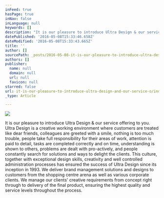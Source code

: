 ```yaml
---
inFeed: true
hasPage: true
inNav: false
inLanguage: null
keywords: []
description: "It is our pleasure to introduce Ultra Design & our service offering to you. Ultra Design is a creative working environment where customers are treated like dear friends, colleagues are greeted with a smile, nothing is too much trouble, people take full responsibility for their areas of work, attention is paid to detail, tasks are completed correctly and on time, understanding is shown to others, problems are dealt with pro-actively, and people constantly search for solutions and ways to delight the clients. This culture, together with exceptional design skills, creativity and well controlled administration processes has ensured the success of Ultra Design since its inception in 1993. We deliver brand management solutions and designs to customers from the shopping centre arena as well as various corporate clients. We manage our clients' creative requirements from concept right through to delivery of the final product, ensuring the highest quality and service levels throughout the process."
datePublished: '2016-05-08T15:33:46.658Z'
dateModified: '2016-05-08T15:33:43.665Z'
title: ''
author: []
sourcePath: _posts/2016-05-08-it-is-our-pleasure-to-introduce-ultra-design-and-our-service-o.md
authors: []
publisher:
  name: null
  domain: null
  url: null
  favicon: null
starred: false
url: it-is-our-pleasure-to-introduce-ultra-design-and-our-service-o/index.html
_type: Article

---
```

![](https://the-grid-user-content.s3-us-west-2.amazonaws.com/575ac175-9ec7-4971-a641-e71e8e320cda.jpg)

It is our pleasure to introduce Ultra Design & our service offering to you. Ultra Design is a creative working environment where customers are treated like dear friends, colleagues are greeted with a smile, nothing is too much trouble, people take full responsibility for their areas of work, attention is paid to detail, tasks are completed correctly and on time, understanding is shown to others, problems are dealt with pro-actively, and people constantly search for solutions and ways to delight the clients. This culture, together with exceptional design skills, creativity and well controlled administration processes has ensured the success of Ultra Design since its inception in 1993\. We deliver brand management solutions and designs to customers from the shopping centre arena as well as various corporate clients. We manage our clients' creative requirements from concept right through to delivery of the final product, ensuring the highest quality and service levels throughout the process.